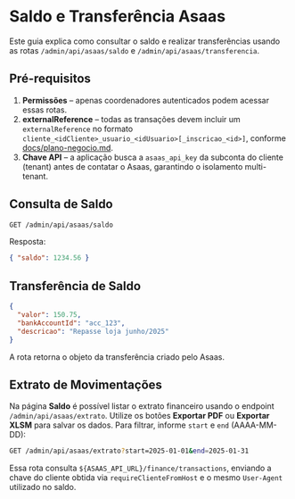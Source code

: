 # Saldo e Transferência Asaas

Este guia explica como consultar o saldo e realizar transferências usando as rotas `/admin/api/asaas/saldo` e `/admin/api/asaas/transferencia`.

## Pré-requisitos

1. **Permissões** – apenas coordenadores autenticados podem acessar essas rotas.
2. **externalReference** – todas as transações devem incluir um `externalReference` no formato `cliente_<idCliente>_usuario_<idUsuario>[_inscricao_<id>]`, conforme [docs/plano-negocio.md](./plano-negocio.md).
3. **Chave API** – a aplicação busca a `asaas_api_key` da subconta do cliente (tenant) antes de contatar o Asaas, garantindo o isolamento multi-tenant.

## Consulta de Saldo

```bash
GET /admin/api/asaas/saldo
```

Resposta:

```json
{ "saldo": 1234.56 }
```

## Transferência de Saldo

```json
{
  "valor": 150.75,
  "bankAccountId": "acc_123",
  "descricao": "Repasse loja junho/2025"
}
```

A rota retorna o objeto da transferência criado pelo Asaas.

## Extrato de Movimentações

Na página **Saldo** é possível listar o extrato financeiro usando o endpoint `/admin/api/asaas/extrato`. Utilize os botões **Exportar PDF** ou **Exportar XLSM** para salvar os dados.
Para filtrar, informe `start` e `end` (AAAA-MM-DD):

```bash
GET /admin/api/asaas/extrato?start=2025-01-01&end=2025-01-31
```
Essa rota consulta `${ASAAS_API_URL}/finance/transactions`,
enviando a chave do cliente obtida via `requireClienteFromHost` e o mesmo
`User-Agent` utilizado no saldo.
